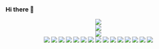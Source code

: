 ### Hi there 👋

<!--
**RunningYu/RunningYu** is a ✨ _special_ ✨ repository because its `README.md` (this file) appears on your GitHub profile.

Here are some ideas to get you started:

- 🔭 I’m currently working on ...
- 🌱 I’m currently learning ...
- 👯 I’m looking to collaborate on ...
- 🤔 I’m looking for help with ...
- 💬 Ask me about ...
- 📫 How to reach me: ...
- 😄 Pronouns: ...
- ⚡ Fun fact: ...
-->

<div align="center"> <img src="https://metrics.lecoq.io/RunningYu?template=classic&config.timezone=Asia%2FShanghai"> </div>



<!-- 访问者 -->
<div align="center"> <img src="https://visitor-badge.glitch.me/badge?page_id=RunningYu" /> </div>
<!-- 访问者 -->
<!-- <div align="center"> <img src="https://profile-counter.glitch.me/RunningYu/count.svg" /> </div> -->
<div align="center"> <img src="https://github-readme-stats.vercel.app/api?username=RunningYu&show_icons=true&theme=dark&count_private=true" /> </div>

<!-- 技术标签 -->
<div align="center"> 
<span > 
 <img src="https://img.shields.io/badge/-Springboot-oringe?style=flat-square&logo=Springboot" /> 
 <img src="https://img.shields.io/badge/-SpringCloud-1572B6?style=flat-square&logo=SpringCloud" /> 
 <img src="https://img.shields.io/badge/-Elasticsearch-oringe?style=flat-square&logo=Elasticsearch" /> 
 
 <img src="https://img.shields.io/badge/-RabbitMq-1572B6?style=flat-square&logo=RabbitMq" />
 <img src="https://img.shields.io/badge/-Docker-oringe?style=flat-square&logo=Docker" /> 
 <img src="https://img.shields.io/badge/-Redis-1572B6?style=flat-square&logo=Redis" /> 
 <img src="https://img.shields.io/badge/-Sentinel-oringe?style=flat-square&logo=Sentinel" /> 
 
 <img src="https://img.shields.io/badge/-Netty-oringe?style=flat-square&logo=Netty" /> 
 <img src="https://img.shields.io/badge/-nio-1572B6?style=flat-square&logo=nio" /> 
 <img src="https://img.shields.io/badge/-RPC-oringe?style=flat-square&logo=RPC" /> 
 
 <img src="https://img.shields.io/badge/-Min-oringe?style=flat-square&logo=MinIO" /> 
 <img src="https://img.shields.io/badge/-JVM-1572B6?style=flat-square&logo=JVM" /> 
 <img src="https://img.shields.io/badge/-JUC-oringe?style=flat-square&logo=JUC" /> 
 
 <img src="https://img.shields.io/badge/-Quartz-1572B6?style=flat-square&logo=Quartz" /> 
 <img src="https://img.shields.io/badge/-design_pattern-oringe?style=flat-square&logo=design_pattern" /> 
 
 </span>
 </div>
